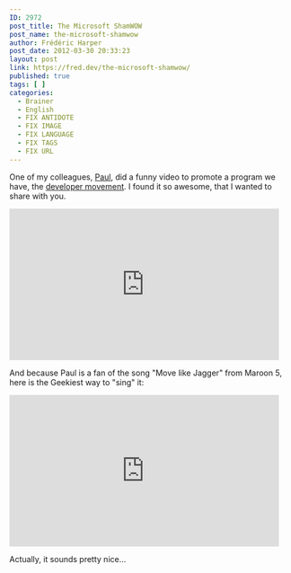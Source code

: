 ```yaml
---
ID: 2972
post_title: The Microsoft ShamWOW
post_name: the-microsoft-shamwow
author: Frédéric Harper
post_date: 2012-03-30 20:33:23
layout: post
link: https://fred.dev/the-microsoft-shamwow/
published: true
tags: [ ]
categories:
  - Brainer
  - English
  - FIX ANTIDOTE
  - FIX IMAGE
  - FIX LANGUAGE
  - FIX TAGS
  - FIX URL
---
```

One of my colleagues, <a href="https://twitter.com/#!/plaberge" target="_blank" rel="noopener noreferrer">Paul</a>, did a funny video to promote a program we have, the <a href="https://www.developermovement.ca/" target="_blank" rel="noopener noreferrer">developer movement</a>. I found it so awesome, that I wanted to share with you.

<p style="text-align:center">
  <div class="embed video YouTube">
    <iframe width="480" height="270" src="https://www.youtube.com/embed/nkIuumb2bjs?feature=oembed" frameborder="0" allowfullscreen></iframe>
  </div>
</p>

<p style="text-align:left">
  And because Paul is a fan of the song "Move like Jagger" from Maroon 5, here is the Geekiest way to "sing" it:
</p>

<p style="text-align:center">
  <div class="embed video YouTube">
    <iframe width="480" height="270" src="https://www.youtube.com/embed/VZGgymGg0Ns?feature=oembed" frameborder="0" allowfullscreen></iframe>
  </div>
</p>

<p style="text-align:left">
  Actually, it sounds pretty nice...
</p>